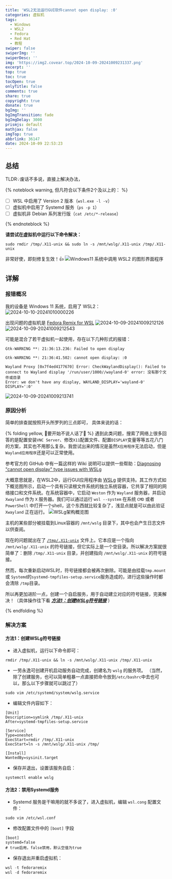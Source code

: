 ```yaml
---
title: 'WSL2无法运行GUI软件cannot open display: :0'
categories: 虚拟机
tags:
  - Windows
  - WSL2
  - Fedora
  - Red Hat
  - 教程
swiper: false
swiperImg: ''
swiperDesc: ''
img: 'https://img2.covear.top/2024-10-09-20241009231337.png'
excerpt: ''
top: true
toc: true
tocOpen: true
onlyTitle: false
comments: true
share: true
copyright: true
donate: true
bgImg: ''
bgImgTransition: fade
bgImgDelay: 3000
prismjs: default
mathjax: false
imgTop: true
abbrlink: 36147
date: 2024-10-09 22:53:23
---
```


## 总结

TLDR💡废话不多说，直接上解决办法，

{% noteblock warning, 但凡符合以下条件2个及以上的： %}

* [ ] WSL 中启用了 Version 2 版本（`wsl.exe -l -v`）
* [ ] 虚拟机中启用了 Systemd 服务（`ps -p 1`）
* [ ] 虚拟机非 Debian 系列发行版（`cat /etc/*-release`）

{% endnoteblock %}

__请尝试在虚拟机中运行以下命令解决：__

```shell
sudo rmdir /tmp/.X11-unix && sudo ln -s /mnt/wslg/.X11-unix /tmp/.X11-unix
```

非常好使，即刻修复生效！👍
![Windows11 系统中调用 WSL2 的图形界面程序](https://img2.covear.top/2024-10-09-20241009231337.png "Windows11 系统中调用 WSL2 的图形界面程序")


## 详解

### 报错概况

我的设备是 Windows 11 系统，启用了 WSL2：
![2024-10-10-20241010000226](https://img2.covear.top/2024-10-10-20241010000226.png "2024-10-10-20241010000226")

出现问题的虚拟机是 [Fedora Remix for WSL](https://github.com/WhitewaterFoundry/Fedora-Remix-for-WSL)
![2024-10-09-20241009212126](https://img2.covear.top/2024-10-09-20241009212126.png "2024-10-09-20241009212126")
![2024-10-09-20241009212543](https://img2.covear.top/2024-10-09-20241009212543.png "2024-10-09-20241009212543")

可能是混合了若干虚拟机一起使用，存在以下几种形式的报错：
```
Gtk-WARNING **: 21:36:13.236: Failed to open display
```

```
Gtk-WARNING **: 21:36:41.502: cannot open display: :0
```

```
Wayland Proxy [0x7f4ed4177670] Error: CheckWaylandDisplay(): Failed to connect to Wayland display '/run/user/1000//wayland-0' error: 没有那个文件或目录
Error: we don't have any display, WAYLAND_DISPLAY='wayland-0' DISPLAY=':0'
```
![2024-10-09-20241009213741](https://img2.covear.top/2024-10-09-20241009213741.png "2024-10-09-20241009213741")

### 原因分析

简单的排查就按照开头所罗列的三点即可，
具体来说的话：

{% folding yellow, 👏要开始不说人话了📡 %}
遇到此类问题，搜索了网络上很多回答的是配置安装`VNC Server`、修改`X11`配置文件、配置`DISPLAY`变量等等五花八门的方案，其实也不用那么复杂。我尝试出来的情况是虽然`X应用程序`无法启动，但是`Wayland应用程序`还是可以正常使用。

参考官方的 GitHub 中有一篇这样的 Wiki 说明可以提供一些帮助：[Diagnosing "cannot open display" type issues with WSLg](https://github.com/microsoft/wslg/wiki/Diagnosing-%22cannot-open-display%22-type-issues-with-WSLg) 

大概意思就是，在WSL2中，运行GUI应用程序由 [WSLg](https://github.com/microsoft/wslg) 提供支持。其工作方式如下概览图所示，启动一个具有只读根文件系统的独立系统容器，它共享了相同的网络接口和文件系统。在系统容器中，它启动 `Weston` 作为 `Wayland` 服务器，并启动 `Xwayland` 作为 `X` 服务器。我们可以通过运行 `wsl --system` 在系统 `CMD` 或者 `PowerShell` 中打开一个shell，这个东西就比较复杂了，浅显点就是可以由此验证 `Xwayland` 正在运行。
![ [WSLg架构概览图](https://github.com/microsoft/wslg/blob/main/docs/WSLg_ArchitectureOverview.png) ](https://img2.covear.top/2024-10-10-WSLg_ArchitectureOverview.png "WSLg架构概览图")

主机的某些部分被挂载到Linux容器的 `/mnt/wslg` 目录下，其中也会产生日志文件以供查阅。


现在的问题就出在了 [`/tmp/.X11-unix`](https://github.com/microsoft/wslg/wiki/Diagnosing-%22cannot-open-display%22-type-issues-with-WSLg#x11-display-socket) 文件上。它本应是一个指向 `/mnt/wslg/.X11-unix` 的符号链接，但它实际上是一个空目录。所以解决方案就很简单了：删除 `/tmp/.X11-unix` 目录，并创建指向 `/mnt/wslg/.X11-unix` 的符号链接。

然而，每次重新启动WSL时，符号链接都会被再次删除。可能是由挂载`tmp.mount` 或 `Systemd`的`systemd-tmpfiles-setup.service`服务造成的，进行这些操作时都会清除 `/tmp`目录。

所以再更加进阶一点，创建一个自启服务，用于自动建立对应的符号链接，完美解决！（具体操作往下看 [__*方法1：创建WSLg符号链接*__](#方法1：创建WSLg符号链接) ）

{% endfolding %}

### 解决方案

#### 方法1：创建WSLg符号链接

- 进入虚拟机，运行以下命令即可：

```shell
rmdir /tmp/.X11-unix && ln -s /mnt/wslg/.X11-unix /tmp/.X11-unix
```

- 一劳永逸可创建开机启动服务自动完成，创建名为 `wslg` 的服务项。
  （当然，除了创建服务，也可以简单粗暴一点直接把命令放到`/etc/bashrc`中去也可以，那么以下步骤就可以跳过了）

```shell
sudo vim /etc/systemd/system/wslg.service
```

- 编辑文件内容如下：

```shell
[Unit]
Description=symlink /tmp/.X11-unix
After=systemd-tmpfiles-setup.service

[Service]
Type=oneshot
ExecStart=rmdir /tmp/.X11-unix
ExecStart=ln -s /mnt/wslg/.X11-unix /tmp/

[Install]
WantedBy=sysinit.target
```

- 保存并退出，设置该服务自启：

```shell
systemctl enable wslg
```

#### 方法2：禁用Systemd服务

- Systemd 服务是干嘛用的就不多说了，进入虚拟机，编辑 `wsl.cong` 配置文件：

```shell
sudo vim /etc/wsl.conf
```

- 修改配置文件中的 `[boot]` 字段

```shell
[boot]
systemd=false
# true启用，false禁用，默认空值为true
```

- 保存退出并重启虚拟机：

```powershell
wsl -t fedoraremix
wsl -d fedoraremix
```